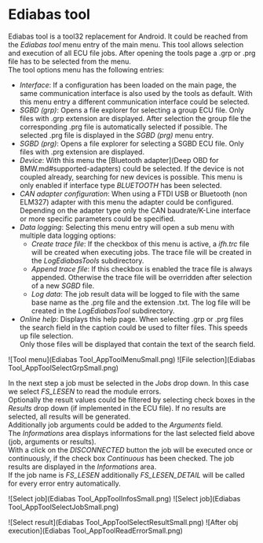 # Ediabas tool
Ediabas tool is a tool32 replacement for Android. It could be reached from the _Ediabas tool_ menu entry of the main menu. This tool allows selection and execution of all ECU file jobs. After opening the tools page a .grp or .prg file has to be selected from the menu.  
The tool options menu has the following entries:
* _Interface_: If a configuration has been loaded on the main page, the same communication interface is also used by the tools as default. With this menu entry a different communication interface could be selected.
* _SGBD (grp)_: Opens a file explorer for selecting a group ECU file. Only files with .grp extension are displayed. After selection the group file the corresponding .prg file is automatically selected if possible. The selected .prg file is displayed in the _SGBD (prg)_ menu entry.
* _SGBD (prg)_: Opens a file explorer for selecting a SGBD ECU file. Only files with .prg extension are displayed.
* _Device_: With this menu the [Bluetooth adapter](Deep OBD for BMW.md#supported-adapters) could be selected. If the device is not coupled already, searching for new devices is possible. This menu is only enabled if interface type _BLUETOOTH_ has been selected.
* _CAN adapter configuration_: When using a FTDI USB or Bluetooth (non ELM327) adapter with this menu the adapter could be configured. Depending on the adapter type only the CAN baudrate/K-Line interface or more specific parameters could be specified.
* _Data logging_: Selecting this menu entry will open a sub menu with multiple data logging options:
	* _Create trace file_: If the checkbox of this menu is active, a _ifh.trc_ file will be created when executing jobs. The trace file will be created in the _LogEdiabasTools_ subdirectory.
	* _Append trace file_: If this checkbox is enabled the trace file is always appended. Otherwise the trace file will be overridden after selection of a new _SGBD_ file.
	* _Log data_: The job result data will be logged to file with the same base name as the .prg file and the extension .txt. The log file will be created in the _LogEdiabasTool_ subdirectory.
* _Online help_: Displays this help page.
When selecting .grp or .prg files the search field in the caption could be used to filter files. This speeds up file selection.  
Only those files will be displayed that contain the text of the search field.

![Tool menu](Ediabas Tool_AppToolMenuSmall.png) ![File selection](Ediabas Tool_AppToolSelectGrpSmall.png)

In the next step a job must be selected in the _Jobs_ drop down. In this case we select _FS_LESEN_ to read the module errors.  
Optionally the result values could be filtered by selecting check boxes in the _Results_ drop down (if implemented in the ECU file). If no results are selected, all results will be generated.  
Additionally job arguments could be added to the _Arguments_ field.  
The _Informations_ area displays informations for the last selected field above (job, arguments or results).  
With a click on the _DISCONNECTED_ button the job will be executed once or continuously, if the check box _Continuous_ has been checked. The job results are displayed in the _Informations_ area.  
If the job name is _FS_LESEN_ additionally _FS_LESEN_DETAIL_ will be called for every error entry automatically.  

![Select job](Ediabas Tool_AppToolInfosSmall.png) ![Select job](Ediabas Tool_AppToolSelectJobSmall.png)

![Select result](Ediabas Tool_AppToolSelectResultSmall.png) ![After obj execution](Ediabas Tool_AppToolReadErrorSmall.png)
